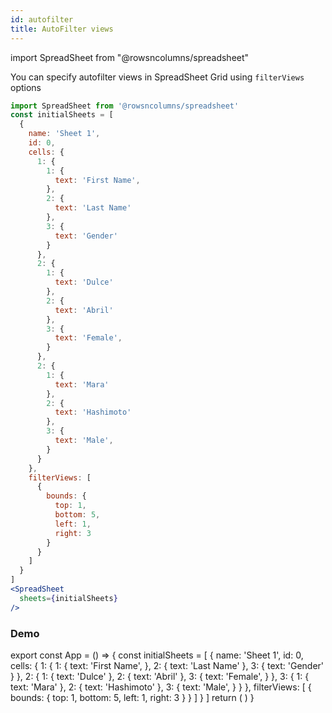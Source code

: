```yaml
---
id: autofilter
title: AutoFilter views
---
```

import SpreadSheet from "@rowsncolumns/spreadsheet"

You can specify autofilter views in SpreadSheet Grid using `filterViews` options


```jsx
import SpreadSheet from '@rowsncolumns/spreadsheet'
const initialSheets = [
  {
    name: 'Sheet 1',
    id: 0,
    cells: {
      1: {
        1: {
          text: 'First Name',
        },
        2: {
          text: 'Last Name'
        },
        3: {
          text: 'Gender'
        }
      },
      2: {
        1: {
          text: 'Dulce'
        },
        2: {
          text: 'Abril'
        },
        3: {
          text: 'Female',
        }
      },
      2: {
        1: {
          text: 'Mara'
        },
        2: {
          text: 'Hashimoto'
        },
        3: {
          text: 'Male',
        }
      }
    },
    filterViews: [
      {
        bounds: {
          top: 1,
          bottom: 5,
          left: 1,
          right: 3
        }
      }
    ]
  }
]
<SpreadSheet
  sheets={initialSheets}
/>
```

### Demo

export const App = () => {
  const initialSheets = [
    {
      name: 'Sheet 1',
      id: 0,
      cells: {
        1: {
          1: {
            text: 'First Name',
          },
          2: {
            text: 'Last Name'
          },
          3: {
            text: 'Gender'
          }
        },
        2: {
          1: {
            text: 'Dulce'
          },
          2: {
            text: 'Abril'
          },
          3: {
            text: 'Female',
          }
        },
        3: {
          1: {
            text: 'Mara'
          },
          2: {
            text: 'Hashimoto'
          },
          3: {
            text: 'Male',
          }
        }
      },
      filterViews: [
        {
          bounds: {
            top: 1,
            bottom: 5,
            left: 1,
            right: 3
          }
        }
      ]
    }
  ]
  return (
    <SpreadSheet
      sheets={initialSheets}
    />
  )
}

<App />